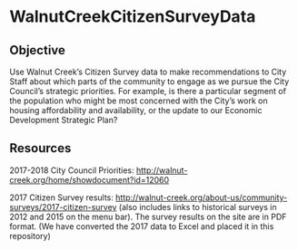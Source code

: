 # WalnutCreekCitizenSurveyData

## Objective
Use Walnut Creek’s Citizen Survey data to make recommendations to City Staff about which parts of the community to engage as we pursue the City Council’s strategic priorities. For example, is there a particular segment of the population who might be most concerned with the City’s work on housing affordability and availability, or the update to our Economic Development Strategic Plan?

## Resources
2017-2018 City Council Priorities: http://walnut-creek.org/home/showdocument?id=12060

2017 Citizen Survey results: http://walnut-creek.org/about-us/community-surveys/2017-citizen-survey (also includes links to historical surveys in 2012 and 2015 on the menu bar). The survey results on the site are in PDF format. (We have converted the 2017 data to Excel and placed it in this repository)
